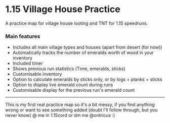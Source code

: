 # 1.15 Village House Practice
A practice map for village house looting and TNT for 1.15 speedruns.
### Main features
- Includes all main village types and houses (apart from desert (for now))
- Automatically tracks the number of emeralds worth of wood in your inventory
- Included timer
- Shows previous run statistics (Time, emeralds, sticks)
- Customisable inventory
- Option to calculate emeralds by sticks only, or by logs + planks + sticks
- Option to display live emerald count during runs
- Customisable display for the previous run's emerald count
---
This is my first real practice map so it's a bit messy, if you find anything wrong or want to see something added (doubt I'll follow through, but you never know) @ me in 1.15cord or dm me @ontricus :)
